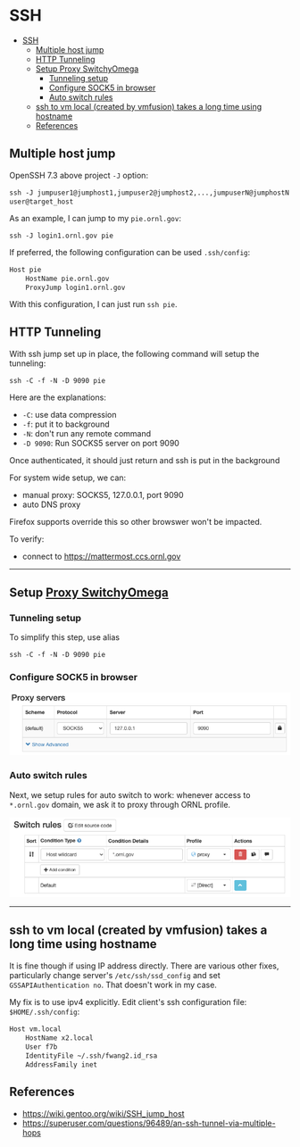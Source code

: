 # SSH 

- [SSH](#ssh)
  - [Multiple host jump](#multiple-host-jump)
  - [HTTP Tunneling](#http-tunneling)
  - [Setup Proxy SwitchyOmega](#setup-proxy-switchyomega)
    - [Tunneling setup](#tunneling-setup)
    - [Configure SOCK5 in browser](#configure-sock5-in-browser)
    - [Auto switch rules](#auto-switch-rules)
  - [ssh to vm local (created by vmfusion) takes a long time using hostname](#ssh-to-vm-local-created-by-vmfusion-takes-a-long-time-using-hostname)
  - [References](#references)

## Multiple host jump 

OpenSSH 7.3 above project `-J` option:

    ssh -J jumpuser1@jumphost1,jumpuser2@jumphost2,...,jumpuserN@jumphostN user@target_host

As an example, I can jump to my `pie.ornl.gov`:

    ssh -J login1.ornl.gov pie

If preferred, the following configuration can be used `.ssh/config`:

    Host pie
        HostName pie.ornl.gov
        ProxyJump login1.ornl.gov

With this configuration, I can just run `ssh pie`.

## HTTP Tunneling

With ssh jump set up in place, the following command will setup the tunneling:

    ssh -C -f -N -D 9090 pie

Here are the explanations:

- `-C`: use data compression
- `-f`: put it to background
- `-N`: don't run any remote command
- `-D 9090`: Run SOCKS5 server on port 9090

Once authenticated, it should just return and ssh is put in the background

For system wide setup, we can:

- manual proxy: SOCKS5, 127.0.0.1, port 9090
- auto DNS proxy

Firefox supports override this so other browswer won't be impacted.

To verify:

- connect to https://mattermost.ccs.ornl.gov

- - - 

## Setup [Proxy SwitchyOmega](https://chrome.google.com/webstore/detail/proxy-switchyomega/padekgcemlokbadohgkifijomclgjgif)


### Tunneling setup

To simplify this step, use alias

```
ssh -C -f -N -D 9090 pie
```

### Configure SOCK5 in browser

![](figs/switch1.png)


### Auto switch rules

Next, we setup rules for auto switch to work: whenever access to `*.ornl.gov` domain, we ask it to proxy through ORNL profile.

![](figs/switch2.png)

- - - 
 
## ssh to vm local (created by vmfusion) takes a long time using hostname

It is fine though if using IP address directly. There are various other fixes, particularly change server's 
`/etc/ssh/ssd_config` and set `GSSAPIAuthentication no`. That doesn't work in my case.

My fix is to use ipv4 explicitly. Edit client's ssh configuration file: `$HOME/.ssh/config`:

    Host vm.local
        HostName x2.local
        User f7b
        IdentityFile ~/.ssh/fwang2.id_rsa
        AddressFamily inet

## References

- https://wiki.gentoo.org/wiki/SSH_jump_host
- https://superuser.com/questions/96489/an-ssh-tunnel-via-multiple-hops
